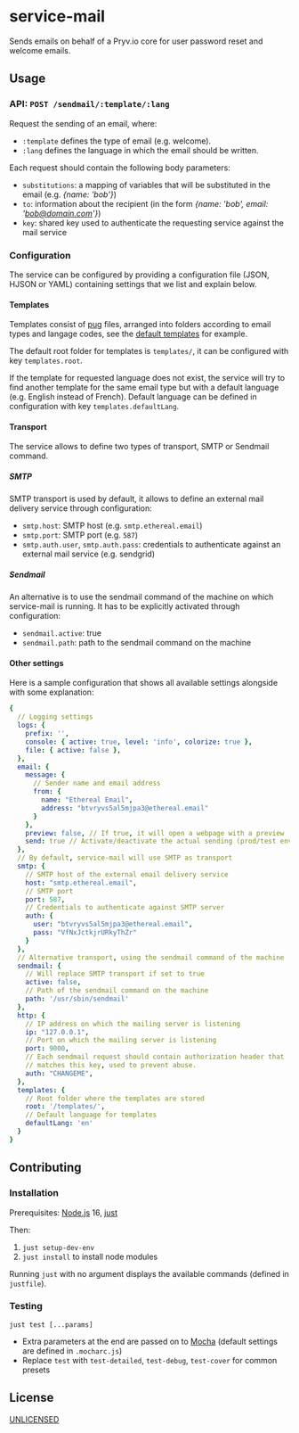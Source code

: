 # service-mail

Sends emails on behalf of a Pryv.io core for user password reset and welcome emails.


## Usage

### API: `POST /sendmail/:template/:lang`

Request the sending of an email, where:
- `:template` defines the type of email (e.g. welcome).
- `:lang` defines the language in which the email should be written.

Each request should contain the following body parameters:
- `substitutions`: a mapping of variables that will be substituted in the email (e.g. _{name: 'bob'}_)
- `to`: information about the recipient (in the form _{name: 'bob', email: 'bob@domain.com'}_)
- `key`: shared key used to authenticate the requesting service against the mail service


### Configuration

The service can be configured by providing a configuration file (JSON, HJSON or YAML) containing settings that we list and explain below.

#### Templates

Templates consist of [pug](https://pugjs.org/api/getting-started.html) files, arranged into folders according to email types and langage codes, see the [default templates](templates) for example.

The default root folder for templates is `templates/`, it can be configured with key `templates.root`.

If the template for requested language does not exist, the service will try to find another template for the same email type but with a default language (e.g. English instead of French). Default language can be defined in configuration with key `templates.defaultLang`.

#### Transport

The service allows to define two types of transport, SMTP or Sendmail command.

##### SMTP

SMTP transport is used by default, it allows to define an external mail delivery service through configuration:
- `smtp.host`: SMTP host (e.g. `smtp.ethereal.email`)
- `smtp.port`: SMTP port (e.g. `587`)
- `smtp.auth.user`, `smtp.auth.pass`: credentials to authenticate against an external mail service (e.g. sendgrid)

##### Sendmail

An alternative is to use the sendmail command of the machine on which service-mail is running.
It has to be explicitly activated through configuration:
- `sendmail.active`: true
- `sendmail.path`: path to the sendmail command on the machine

#### Other settings

Here is a sample configuration that shows all available settings alongside with some explanation:

``` yml
{
  // Logging settings
  logs: {
    prefix: '',
    console: { active: true, level: 'info', colorize: true },
    file: { active: false },
  },
  email: {
    message: {
      // Sender name and email address
      from: {
        name: "Ethereal Email",
        address: "btvryvs5al5mjpa3@ethereal.email"
      }
    },
    preview: false, // If true, it will open a webpage with a preview
    send: true // Activate/deactivate the actual sending (prod/test env)
  },
  // By default, service-mail will use SMTP as transport
  smtp: {
    // SMTP host of the external email delivery service
    host: "smtp.ethereal.email",
    // SMTP port
    port: 587,
    // Credentials to authenticate against SMTP server
    auth: {
      user: "btvryvs5al5mjpa3@ethereal.email",
      pass: "VfNxJctkjrURkyThZr"
    }
  },
  // Alternative transport, using the sendmail command of the machine
  sendmail: {
    // Will replace SMTP transport if set to true
    active: false,
    // Path of the sendmail command on the machine
    path: '/usr/sbin/sendmail'
  },
  http: {
    // IP address on which the mailing server is listening
    ip: "127.0.0.1",
    // Port on which the mailing server is listening
    port: 9000,
    // Each sendmail request should contain authorization header that
    // matches this key, used to prevent abuse.
    auth: "CHANGEME",
  },
  templates: {
    // Root folder where the templates are stored
    root: '/templates/',
    // Default language for templates
    defaultLang: 'en'
  }
}
```


## Contributing

### Installation

Prerequisites: [Node.js](https://nodejs.org/en/download/) 16, [just](https://github.com/casey/just#installation)

Then:
1. `just setup-dev-env`
2. `just install` to install node modules

Running `just` with no argument displays the available commands (defined in `justfile`).


### Testing

```
just test [...params]
```
- Extra parameters at the end are passed on to [Mocha](https://mochajs.org/) (default settings are defined in `.mocharc.js`)
- Replace `test` with `test-detailed`, `test-debug`, `test-cover` for common presets


## License

[UNLICENSED](LICENSE)

